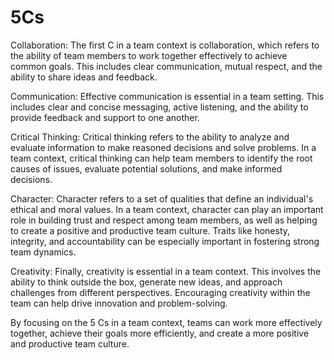 # 5Cs
 Collaboration: The first C in a team context is collaboration, which refers to the ability of team members to work together effectively to achieve common goals. This includes clear communication, mutual respect, and the ability to share ideas and feedback.

Communication: Effective communication is essential in a team setting. This includes clear and concise messaging, active listening, and the ability to provide feedback and support to one another.

Critical Thinking: Critical thinking refers to the ability to analyze and evaluate information to make reasoned decisions and solve problems. In a team context, critical thinking can help team members to identify the root causes of issues, evaluate potential solutions, and make informed decisions.

Character: Character refers to a set of qualities that define an individual's ethical and moral values. In a team context, character can play an important role in building trust and respect among team members, as well as helping to create a positive and productive team culture. Traits like honesty, integrity, and accountability can be especially important in fostering strong team dynamics.

Creativity: Finally, creativity is essential in a team context. This involves the ability to think outside the box, generate new ideas, and approach challenges from different perspectives. Encouraging creativity within the team can help drive innovation and problem-solving.

By focusing on the 5 Cs in a team context, teams can work more effectively together, achieve their goals more efficiently, and create a more positive and productive team culture.
